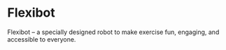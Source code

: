 # Flexibot
Flexibot – a specially designed robot to make exercise fun, engaging, and accessible to everyone.
